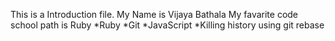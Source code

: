 This is a Introduction file.
My Name is Vijaya Bathala
My favarite code school path is Ruby
*Ruby
*Git
*JavaScript
*Killing history using git rebase
